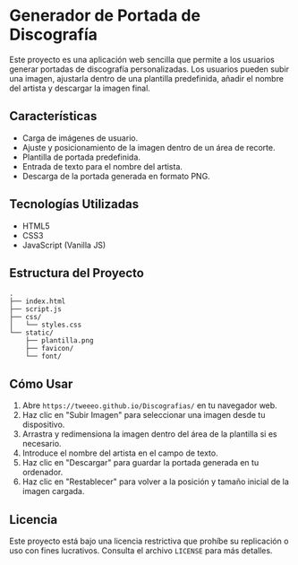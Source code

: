 # Generador de Portada de Discografía

Este proyecto es una aplicación web sencilla que permite a los usuarios generar portadas de discografía personalizadas. Los usuarios pueden subir una imagen, ajustarla dentro de una plantilla predefinida, añadir el nombre del artista y descargar la imagen final.

## Características

- Carga de imágenes de usuario.
- Ajuste y posicionamiento de la imagen dentro de un área de recorte.
- Plantilla de portada predefinida.
- Entrada de texto para el nombre del artista.
- Descarga de la portada generada en formato PNG.

## Tecnologías Utilizadas

- HTML5
- CSS3
- JavaScript (Vanilla JS)

## Estructura del Proyecto

```
.
├── index.html
├── script.js
├── css/
│   └── styles.css
└── static/
    ├── plantilla.png
    ├── favicon/
    └── font/
```

## Cómo Usar

1.  Abre `https://tweeeo.github.io/Discografias/` en tu navegador web.
2.  Haz clic en "Subir Imagen" para seleccionar una imagen desde tu dispositivo.
3.  Arrastra y redimensiona la imagen dentro del área de la plantilla si es necesario.
4.  Introduce el nombre del artista en el campo de texto.
5.  Haz clic en "Descargar" para guardar la portada generada en tu ordenador.
6.  Haz clic en "Restablecer" para volver a la posición y tamaño inicial de la imagen cargada.

## Licencia

Este proyecto está bajo una licencia restrictiva que prohíbe su replicación o uso con fines lucrativos. Consulta el archivo `LICENSE` para más detalles.
